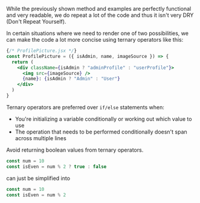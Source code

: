 While the previously shown method and examples are perfectly functional and very readable, we do repeat a lot of the code and thus it isn't very DRY (Don't Repeat Yourself).

In certain situations where we need to render one of two possibilities, we can make the code a lot more concise using ternary operators like this:

```jsx
{/* ProfilePicture.jsx */}
const ProfilePicture = ({ isAdmin, name, imageSource }) => {
  return (
    <div className={isAdmin ? "adminProfile" : "userProfile"}>
      <img src={imageSource} />
      {name}: {isAdmin ? "Admin" : "User"}
    </div>
  )
}
```

Ternary operators are preferred over `if/else` statements when:
  * You're initializing a variable conditionally or working out which value to use
  * The operation that needs to be performed conditionally doesn't span across multiple lines

Avoid returning boolean values from ternary operators.

```jsx
const num = 10
const isEven = num % 2 ? true : false
```

can just be simplified into

```jsx
const num = 10
const isEven = num % 2
```

